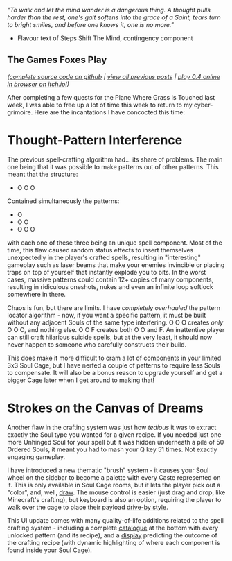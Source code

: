 *"To walk and let the mind wander is a dangerous thing. A thought pulls harder than the rest, one's gait softens into the grace of a Saint, tears turn to bright smiles, and before one knows it, one is no more."*

- Flavour text of Steps Shift The Mind, contingency component

## The Games Foxes Play
*([complete source code on github](https://github.com/Oneirical/The-Games-Foxes-Play) | [view all previous posts](https://github.com/Oneirical/The-Games-Foxes-Play/tree/main/design/Development%20Logs) | [play 0.4 online in browser on itch.io!](https://oneirical.itch.io/tgfp))*

After completing a few quests for the Plane Where Grass Is Touched last week, I was able to free up a lot of time this week to return to my cyber-grimoire. Here are the incantations I have concocted this time:

# Thought-Pattern Interference

The previous spell-crafting algorithm had... its share of problems. The main one being that it was possible to make patterns out of other patterns. This meant that the structure:

* O O O

Contained simultaneously the patterns:

* O
* O O
* O O O

with each one of these three being an unique spell component. Most of the time, this flaw caused random status effects to insert themselves unexpectedly in the player's crafted spells, resulting in "interesting" gameplay such as laser beams that make your enemies invincible or placing traps on top of yourself that instantly explode you to bits. In the worst cases, massive patterns could contain 12+ copies of many components, resulting in ridiculous oneshots, nukes and even an infinite loop softlock somewhere in there.

Chaos is fun, but there are limits. I have *completely overhauled* the pattern locator algorithm - now, if you want a specific pattern, it must be built without any adjacent Souls of the same type interfering. O O O creates *only* O O O, and nothing else. O O F creates both O O and F. An inattentive player can still craft hilarious suicide spells, but at the very least, it should now never happen to someone who carefully constructs their build.

This does make it more difficult to cram a lot of components in your limited 3x3 Soul Cage, but I have nerfed a couple of patterns to require less Souls to compensate. It will also be a bonus reason to upgrade yourself and get a bigger Cage later when I get around to making that!

# Strokes on the Canvas of Dreams

Another flaw in the crafting system was just how *tedious* it was to extract exactly the Soul type you wanted for a given recipe. If you needed just one more Unhinged Soul for your spell but it was hidden underneath a pile of 50 Ordered Souls, it meant you had to mash your Q key 51 times. Not exactly engaging gameplay.

I have introduced a new thematic "brush" system - it causes your Soul wheel on the sidebar to become a palette with every Caste represented on it. This is only available in Soul Cage rooms, but it lets the player pick out a "color", and, well, [draw](). The mouse control is easier (just drag and drop, like Minecraft's crafting), but keyboard is also an option, requiring the player to walk over the cage to place their payload [drive-by style]().

This UI update comes with many quality-of-life additions related to the spell crafting system - including a complete [catalogue]() at the bottom with every unlocked pattern (and its recipe), and a [display]() predicting the outcome of the crafting recipe (with dynamic highlighting of where each component is found inside your Soul Cage).